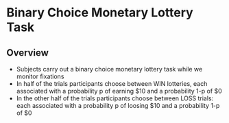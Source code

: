 # Binary Choice Monetary Lottery Task


## Overview
* Subjects carry out a binary choice monetary lottery task while we monitor fixations
* In half of the trials participants choose between WIN lotteries, each associated with
a probability p of earning $10 and a probability 1-p of $0
* In the other half of the trials participants choose between LOSS trials: each associated 
with a probability p of loosing $10 and a probability 1-p of $0
